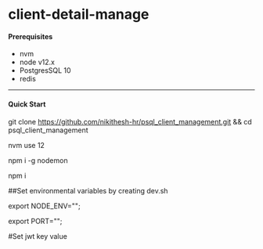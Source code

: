 # client-detail-manage

#### Prerequisites

- nvm
- node v12.x
- PostgresSQL 10
- redis

---

#### Quick Start

git clone https://github.com/nikithesh-hr/psql_client_management.git && cd psql_client_management

nvm use 12

npm i -g nodemon

npm i


##Set environmental variables by creating dev.sh

export NODE_ENV="";

export PORT="";

#Set jwt key value
